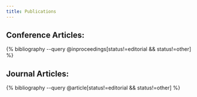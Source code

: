 ```yaml
---
title: Publications
---
```

## Conference Articles:

{% bibliography --query @inproceedings[status!=editorial && status!=other] %}

## Journal Articles:

{% bibliography --query @article[status!=editorial && status!=other] %}
